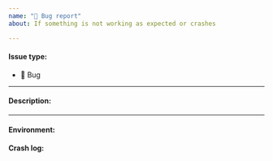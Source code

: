 ```yaml
---
name: "🐛 Bug report"
about: If something is not working as expected or crashes

---
```


<!-- If you want to prioritise this issue, consider placing a bounty, -->
<!-- or becoming member of the Comunica Association: https://comunica.dev/association/ -->

#### Issue type:

- :bug: Bug <!--Don't change this issue type!-->

____
#### Description:

<!--A clear and concise description of what the bug is.-->

____
#### Environment:

<!--Output of the `comunica-sparql -v` command.-->
<!--If running in a development environment, this must be the output of `node ./packages/actor-init-query/bin/query.js -v`-->

#### Crash log:

<!--Only required for crashes.-->
<!--Don't paste contents here directly, but use something like http://pastebin.com/-->
